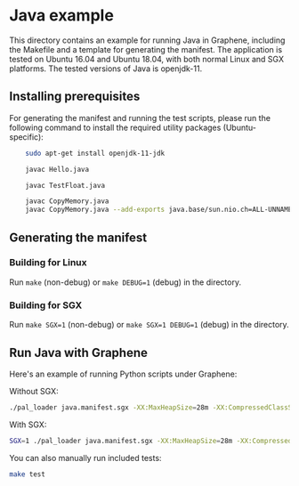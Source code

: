 # Java example

This directory contains an example for running Java in Graphene, including
the Makefile and a template for generating the manifest. The application is
tested on Ubuntu 16.04 and Ubuntu 18.04, with both normal Linux and SGX
platforms. The tested versions of Java is openjdk-11.

## Installing prerequisites

For generating the manifest and running the test scripts, please run the following
command to install the required utility packages (Ubuntu-specific):

```bash
    sudo apt-get install openjdk-11-jdk
```

```bash
    javac Hello.java
```
```bash
    javac TestFloat.java
```

```bash
    javac CopyMemory.java
    javac CopyMemory.java --add-exports java.base/sun.nio.ch=ALL-UNNAMED
```


## Generating the manifest

### Building for Linux

Run `make` (non-debug) or `make DEBUG=1` (debug) in the directory.

### Building for SGX

Run `make SGX=1` (non-debug) or `make SGX=1 DEBUG=1` (debug) in the directory.

## Run Java with Graphene

Here's an example of running Python scripts under Graphene:

Without SGX:

```bash
./pal_loader java.manifest.sgx -XX:MaxHeapSize=28m -XX:CompressedClassSpaceSize=22m Hello
```

With SGX:

```bash
SGX=1 ./pal_loader java.manifest.sgx -XX:MaxHeapSize=28m -XX:CompressedClassSpaceSize=22m Hello
```

You can also manually run included tests:

```bash
make test
```
